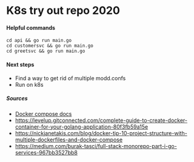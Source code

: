 # K8s try out repo 2020

#### Helpful commands

`cd api && go run main.go`  
`cd customersvc && go run main.go`  
`cd greetsvc && go run main.go`  

#### Next steps

- Find a way to get rid of multiple modd.confs
- Run on k8s

##### Sources
- [Docker compose docs](https://docs.docker.com/compose/compose-file/)
- https://levelup.gitconnected.com/complete-guide-to-create-docker-container-for-your-golang-application-80f3fb59a15e
- https://nickjanetakis.com/blog/docker-tip-10-project-structure-with-multiple-dockerfiles-and-docker-compose
- https://medium.com/burak-tasci/full-stack-monorepo-part-i-go-services-967bb3527bb8
